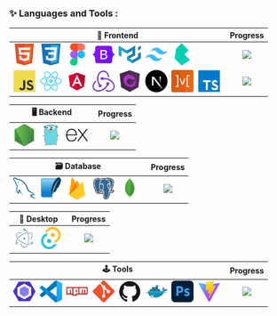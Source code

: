 ### ✨ Languages and Tools :
<p align="center">
  
| 🎨 Frontend        | Progress |
| ------------------------ |:------------------:|
| <img src="https://github.com/devicons/devicon/blob/master/icons/html5/html5-original.svg" title="HTML" alt="HTML" width="40" height="40"/>&nbsp; <img src="https://github.com/devicons/devicon/blob/master/icons/css3/css3-original.svg" title="CSS" alt="CSS" width="40" height="40"/>&nbsp; <img src="https://github.com/devicons/devicon/blob/master/icons/figma/figma-original.svg" title="Figma" alt="Figma" width="40" height="40"/>&nbsp; <img src="https://github.com/devicons/devicon/blob/master/icons/bootstrap/bootstrap-original.svg" title="Bootstrap" alt="Bootstrap" width="40" height="40"/>&nbsp; <img src="https://github.com/devicons/devicon/blob/master/icons/materialui/materialui-original.svg" title="Material-UI" alt="Material-UI" width="40" height="40"/>&nbsp; <img src="https://github.com/devicons/devicon/blob/master/icons/tailwindcss/tailwindcss-original.svg" title="Tailwind" alt="Tailwind" width="40" height="40"/>&nbsp; <img src="https://github.com/devicons/devicon/blob/master/icons/bulma/bulma-plain.svg" title="Bulma" alt="Bulma" width="40" height="40"/>&nbsp; | ![](https://geps.dev/progress/35) |
| <img src="https://github.com/devicons/devicon/blob/master/icons/javascript/javascript-original.svg" title="JS" alt="JS" width="40" height="40"/>&nbsp; <img src="https://github.com/devicons/devicon/blob/master/icons/react/react-original.svg" title="React" alt="React" width="40" height="40"/>&nbsp; <img src="https://github.com/devicons/devicon/blob/master/icons/angular/angular-original.svg" title="Angular" alt="Angular" width="40" height="40"/>&nbsp; <img src="https://github.com/devicons/devicon/blob/master/icons/redux/redux-original.svg" title="Redux" alt="Redux" width="40" height="40"/>&nbsp; <img src="https://github.com/devicons/devicon/blob/master/icons/ngrx/ngrx-original.svg" title="NgRx" alt="NgRx" width="40" height="40"/>&nbsp; <img src="https://github.com/devicons/devicon/blob/master/icons/nextjs/nextjs-original.svg" title="Next.js" alt="Next.js" width="40" height="40"/>&nbsp; <img src="https://github.com/devicons/devicon/blob/master/icons/mobx/mobx-original.svg" title="MobX" alt="MobX" width="40" height="40"/>&nbsp; <img src="https://github.com/devicons/devicon/blob/master/icons/typescript/typescript-original.svg" title="TypeScript" alt="TypeScript" width="40" height="40"/>&nbsp; | ![](https://geps.dev/progress/10) |

| 🖥 Backend        | Progress |
| ---------------- |:---------:|
| <img src="https://github.com/devicons/devicon/blob/master/icons/nodejs/nodejs-original.svg" title="Node.js" alt="Node.js" width="40" height="40"/>&nbsp; <img src="https://github.com/devicons/devicon/blob/master/icons/go/go-original.svg" title="Go" alt="Go" width="40" height="40"/>&nbsp; <img src="https://github.com/devicons/devicon/blob/master/icons/express/express-original.svg" title="Express" alt="Express" width="40" height="40"/>&nbsp; | ![](https://geps.dev/progress/20) |

| 🗃 Database  | Progress | 
| --- |:------------------: |
| <img src="https://github.com/devicons/devicon/blob/master/icons/mysql/mysql-original.svg" title="MySQL" alt="MySQL" width="40" height="40"/>&nbsp; <img src="https://github.com/devicons/devicon/blob/master/icons/sqlite/sqlite-original.svg" title="SQLite" alt="SQLite" width="40" height="40"/>&nbsp; <img src="https://github.com/devicons/devicon/blob/master/icons/firebase/firebase-original.svg" title="Firebase" alt="Firebase" width="40" height="40"/>&nbsp; <img src="https://github.com/devicons/devicon/blob/master/icons/postgresql/postgresql-original.svg" title="PostgreSQL" alt="PostgreSQL" width="40" height="40"/>&nbsp; <img src="https://github.com/devicons/devicon/blob/master/icons/mongodb/mongodb-original.svg" title="MongoDB" alt="MongoDB" width="40" height="40"/>&nbsp; | ![](https://geps.dev/progress/10) |

| 💾 Desktop | Progress |
| ---------- |:---------:|
| <img src="https://github.com/devicons/devicon/blob/master/icons/electron/electron-original.svg" title="Electron" alt="Electron" width="40" height="40"/>&nbsp; <img src="https://github.com/devicons/devicon/blob/master/icons/tauri/tauri-original.svg" title="Tauri" alt="Tauri" width="40" height="40"/>&nbsp; | ![](https://geps.dev/progress/30) |

| 🕹 Tools  | Progress |
| ---------- |:---------:|
| <img src="https://github.com/devicons/devicon/blob/master/icons/eslint/eslint-original.svg" title="ESLint" alt="ESLint" width="40" height="40"/>&nbsp; <img src="https://github.com/devicons/devicon/blob/master/icons/vscode/vscode-original.svg" title="Visual Studio Code" alt="Visual Studio Code" width="40" height="40"/>&nbsp; <img src="https://github.com/devicons/devicon/blob/master/icons/npm/npm-original-wordmark.svg" title="npm" alt="npm" width="40" height="40"/>&nbsp; <img src="https://github.com/devicons/devicon/blob/master/icons/git/git-original.svg" title="git" alt="git" width="40" height="40"/>&nbsp; <img src="https://github.com/devicons/devicon/blob/master/icons/github/github-original.svg" title="GitHub" alt="GitHub" width="40" height="40"/>&nbsp; <img src="https://github.com/devicons/devicon/blob/master/icons/docker/docker-original.svg" title="Docker" alt="Docker" width="40" height="40"/>&nbsp; <img src="https://github.com/devicons/devicon/blob/master/icons/photoshop/photoshop-original.svg" title="Photoshop" alt="Photoshop" width="40" height="40"/>&nbsp; <img src="https://github.com/devicons/devicon/blob/master/icons/vitejs/vitejs-original.svg" title="Vite" alt="Vite" width="40" height="40"/>&nbsp; | ![](https://geps.dev/progress/50) |

</p>

<!--
**GaleArt/GaleArt** is a ✨ _special_ ✨ repository because its `README.md` (this file) appears on your GitHub profile.

Here are some ideas to get you started:

- 🔭 I’m currently working on ...
- 🌱 I’m currently learning ...
- 👯 I’m looking to collaborate on ...
- 🤔 I’m looking for help with ...
- 💬 Ask me about ...
- 📫 How to reach me: ...
- 😄 Pronouns: ...
- ⚡ Fun fact: ...
-->



